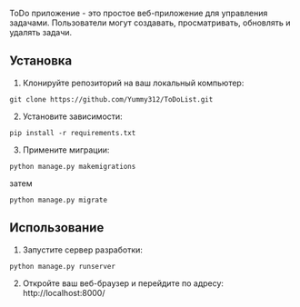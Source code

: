 ToDo приложение - это простое веб-приложение для управления задачами. Пользователи могут создавать, просматривать, обновлять и удалять задачи.

## Установка

1. Клонируйте репозиторий на ваш локальный компьютер:
```shell
git clone https://github.com/Yummy312/ToDoList.git
```

2. Установите зависимости:

```shell
pip install -r requirements.txt
```

3. Примените миграции:

```shell
python manage.py makemigrations
```
затем

```shell
python manage.py migrate
```


## Использование

1. Запустите сервер разработки:
```shell
python manage.py runserver
```

2. Откройте ваш веб-браузер и перейдите по адресу:
http://localhost:8000/